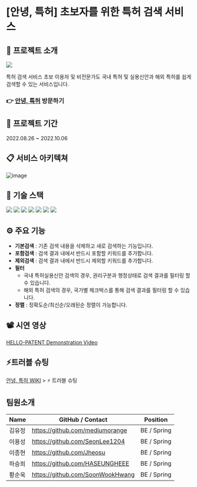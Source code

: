# [안녕, 특허] 초보자를 위한 특허 검색 서비스
## 📢 프로젝트 소개

<img src="https://s3.us-west-2.amazonaws.com/secure.notion-static.com/e66c8c52-6961-43e6-9240-33e598830c9b/%EB%8C%80%ED%91%9C_%EC%9D%B4%EB%AF%B8%EC%A7%80.png?X-Amz-Algorithm=AWS4-HMAC-SHA256&X-Amz-Content-Sha256=UNSIGNED-PAYLOAD&X-Amz-Credential=AKIAT73L2G45EIPT3X45%2F20221005%2Fus-west-2%2Fs3%2Faws4_request&X-Amz-Date=20221005T110058Z&X-Amz-Expires=86400&X-Amz-Signature=5cf34dc39d2726bcd22f65f927bc2dc68673dfbbab8ba766b6a8e037d32e6964&X-Amz-SignedHeaders=host&response-content-disposition=filename%20%3D%22%25EB%258C%2580%25ED%2591%259C%2520%25EC%259D%25B4%25EB%25AF%25B8%25EC%25A7%2580.png%22&x-id=GetObject"/>

특허 검색 서비스 초보 이용자 및 비전문가도 국내 특허 및 실용신안과 해외 특허를 쉽게 검색할 수 있는 서비스입니다.

### 👉 [안녕, 특허](http://hellopatent.site) 방문하기


## 📆 프로젝트 기간
2022.08.26 ~ 2022.10.06 <br/>


## 📋 서비스 아키텍쳐

![image](https://s3.us-west-2.amazonaws.com/secure.notion-static.com/574b205e-da8c-44bd-8c9f-1dd9f218da25/%EC%95%88%EB%85%95_%ED%8A%B9%ED%97%88_%EC%95%84%ED%82%A4%ED%85%8D%EC%B3%90.png?X-Amz-Algorithm=AWS4-HMAC-SHA256&X-Amz-Content-Sha256=UNSIGNED-PAYLOAD&X-Amz-Credential=AKIAT73L2G45EIPT3X45%2F20221005%2Fus-west-2%2Fs3%2Faws4_request&X-Amz-Date=20221005T110856Z&X-Amz-Expires=86400&X-Amz-Signature=af110e47434207c1fb210436b254a9586d158be114878f587a5ea3ab0fe88eaf&X-Amz-SignedHeaders=host&response-content-disposition=filename%20%3D%22%25EC%2595%2588%25EB%2585%2595%252C%2520%25ED%258A%25B9%25ED%2597%2588%2520%25EC%2595%2584%25ED%2582%25A4%25ED%2585%258D%25EC%25B3%2590.png%22&x-id=GetObject)

## 🚀 기술 스택
 <img src="https://img.shields.io/badge/SpringBoot-6DB33F?style=flat&logo=SpringBoot&logoColor=white"/> <img src="https://img.shields.io/badge/Java-007396?style=flat&logo=java&logoColor=white"/> <img src="https://img.shields.io/badge/Gradle-02303A?style=flat&logo=Gradle&logoColor=white"/> <img src="https://img.shields.io/badge/AmazonEC2-FF9900?style=flat&logo=AmazonEC2&logoColor=white"/> <img src="https://img.shields.io/badge/Elasticsearch-005571?style=flat&logo=Elasticsearch&logoColor=white"/>
 <img src="https://img.shields.io/badge/Logstash-005571?style=flat&logo=Logstash&logoColor=white"/> <img src="https://img.shields.io/badge/Kibana-005571?style=flat&logo=Kibana&logoColor=white"/>
## ⚙ 주요 기능
- **기본검색** : 기존 검색 내용을 삭제하고 새로 검색하는 기능입니다.
- **포함검색** : 검색 결과 내에서 반드시 포함할 키워드를 추가합니다.
- **제외검색** : 검색 결과 내에서 반드시 제외할 키워드를 추가합니다.
- **필터**
  - 국내 특허실용신안 검색의 경우, 권리구분과 행정상태로 검색 결과를 필터링 할 수 있습니다.
  - 해외 특허 검색의 경우, 국가별 체크박스를 통해 검색 결과를 필터링 할 수 있습니다.
- **정렬** : 정확도순/최신순/오래된순 정렬이 가능합니다.

## 📽 시연 영상
  
[HELLO-PATENT Demonstration Video]()


## ⚡트러블 슈팅
[안녕, 특허 WIKI](https://github.com/coogle-yoriking-joriking/hello-patent/wiki) > ⚡ 트러블 슈팅

## 팀원소개
| Name                 | GitHub / Contact                                      | Position    |
|----------------------|-------------------------------------------------------|-------------|   
| 김유정                  | https://github.com/mediumorange                           | BE / Spring |
| 이용성                  | https://github.com/SeonLee1204                        | BE / Spring |
| 이종현                  | https://github.com/Jheosu                        | BE / Spring |
| 하승희                  | https://github.com/HASEUNGHEEE                        | BE / Spring |
| 황순욱                  | https://github.com/SoonWookHwang                        | BE / Spring |
